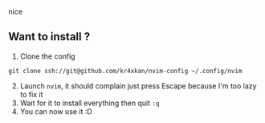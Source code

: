 nice

## Want to install ?
1. Clone the config
```
git clone ssh://git@github.com/kr4xkan/nvim-config ~/.config/nvim
```

2. Launch `nvim`, it should complain just press Escape because I'm too lazy to fix it
3. Wait for it to install everything then quit `:q`
4. You can now use it :D
